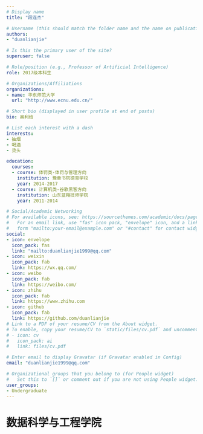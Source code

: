 ```yaml
---
# Display name
title: "段连杰"

# Username (this should match the folder name and the name on publications)
authors:
- "duanlianjie"

# Is this the primary user of the site?
superuser: false

# Role/position (e.g., Professor of Artificial Intelligence)
role: 2017级本科生

# Organizations/Affiliations
organizations:
- name: 华东师范大学
  url: "http://www.ecnu.edu.cn/"

# Short bio (displayed in user profile at end of posts)
bio: 奥利给

# List each interest with a dash
interests:
- 抽烟
- 喝酒
- 烫头

education:
  courses:
  - course: 体罚类-体罚与管理方向
    institution: 豫章书院德育学校
    year: 2014-2017
  - course: 计算机类-谷歌黑客方向
    institution: 山东蓝翔技师学院 
    year: 2011-2014

# Social/Academic Networking
# For available icons, see: https://sourcethemes.com/academic/docs/page-builder/#icons
#   For an email link, use "fas" icon pack, "envelope" icon, and a link in the
#   form "mailto:your-email@example.com" or "#contact" for contact widget.
social:
- icon: envelope
  icon_pack: fas
  link: "mailto:duanlianjie1999@qq.com"
- icon: weixin
  icon_pack: fab
  link: https://wx.qq.com/
- icon: weibo
  icon_pack: fab
  link: https://weibo.com/
- icon: zhihu
  icon_pack: fab
  link: https://www.zhihu.com
- icon: github
  icon_pack: fab
  link: https://github.com/duanlianjie
# Link to a PDF of your resume/CV from the About widget.
# To enable, copy your resume/CV to `static/files/cv.pdf` and uncomment the lines below.
# - icon: cv
#   icon_pack: ai
#   link: files/cv.pdf

# Enter email to display Gravatar (if Gravatar enabled in Config)
email: "duanlianjie1999@qq.com"

# Organizational groups that you belong to (for People widget)
#   Set this to `[]` or comment out if you are not using People widget.
user_groups:
- Undergraduate
---
```


# 数据科学与工程学院